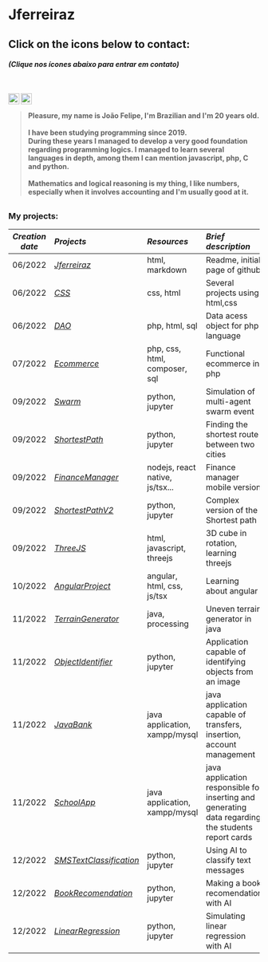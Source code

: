 <h1> Jferreiraz</h1>  
 
<h2>Click on the icons below to contact:<br>
 </h2>
 
<h4>
 
 _(Clique nos ícones abaixo para entrar em contato)_
 </h4><br>



[<img align="left" alt="jferreiraz | LinkedIn" width="22px" src="https://cdn-icons-png.flaticon.com/512/174/174857.png" />][linkedin]
[<img align="left" alt="jferreiraz | Gmail" width="22px" src="https://cdn-icons-png.flaticon.com/512/732/732200.png" />][gmail]

<br><h4>

>Pleasure, my name is João Felipe, I'm Brazilian and I'm 20 years old. <br><br>
>I have been studying programming since 2019. <br>During these years I managed to develop a very good foundation regarding programming logics. I managed to learn several languages in depth, among them I can mention javascript, php, C and python. <br><br>
>Mathematics and logical reasoning is my thing, I like numbers, especially when it involves accounting and I'm usually good at it.

</h4>

##
<div>
<h3>My projects: </h3>


*Creation date*|                             *Projects*                                           | *Resources*                   | *Brief description* 
:--------:     | :--------                                                                        | :------                       |:-----
06/2022        |<a href="https://github.com/jferreiraz/jferreiraz">_Jferreiraz_                   |html, markdown                 |Readme, initial page of github
06/2022        |<a href="https://github.com/jferreiraz/CSS">_CSS_                                 |css, html                      |Several projects using html,css
06/2022        |<a href="https://github.com/jferreiraz/dao">_DAO_                                 |php, html, sql                 |Data acess object for php language
07/2022        |<a href="https://github.com/jferreiraz/ecommerce">_Ecommerce_                     |php, css, html, composer, sql  |Functional ecommerce in php
09/2022        |<a href="https://github.com/jferreiraz/Swarm">_Swarm_                             |python, jupyter                |Simulation of multi-agent swarm event
09/2022        |<a href="https://github.com/jferreiraz/ShortestPath">_ShortestPath_               |python, jupyter                |Finding the shortest route between two cities
09/2022        |<a href="https://github.com/jferreiraz/GerenciadorFinancas">_FinanceManager_      |nodejs, react native, js/tsx...|Finance manager mobile version
09/2022        |<a href="https://github.com/jferreiraz/ShortestPathV2">_ShortestPathV2_           |python, jupyter                |Complex version of the Shortest path
09/2022        |<a href="https://github.com/jferreiraz/ThreeJS">_ThreeJS_                         |html, javascript, threejs      |3D cube in rotation, learning threejs
10/2022        |<a href="https://github.com/jferreiraz/ProjetoAngular">_AngularProject_           |angular, html, css, js/tsx     |Learning about angular
11/2022        |<a href="https://github.com/jferreiraz/TerrainGenerator">_TerrainGenerator_       |java, processing               |Uneven terrain generator in java
11/2022        |<a href="https://github.com/jferreiraz/ObjectIdentifier">_ObjectIdentifier_       |python, jupyter                |Application capable of identifying objects from an image
11/2022        |<a href="https://github.com/jferreiraz/JavaBank">_JavaBank_                          |java application, xampp/mysql  |java application capable of transfers, insertion, account management
11/2022        |<a href="https://github.com/jferreiraz/JavaSchool">_SchoolApp_                       |java application, xampp/mysql  |java application responsible for inserting and generating data regarding the students report cards
12/2022        |<a href="https://github.com/jferreiraz/SMSTextClassification">_SMSTextClassification_|python, jupyter                |Using AI to classify text messages
12/2022        |<a href="https://github.com/jferreiraz/BookRecomendation">_BookRecomendation_        |python, jupyter                |Making a book recomendation with AI
12/2022        |<a href="https://github.com/jferreiraz/LinearRegression">_LinearRegression_          |python, jupyter                |Simulating linear regression with AI
 
</div>

[linkedin]: https://www.linkedin.com/in/jferreiraz/
[gmail]: mailto:joaofelipecoutof@gmail.com
